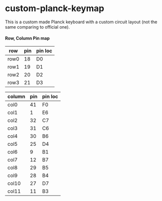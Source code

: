 # custom-planck-keymap

This is a custom made Planck keyboard with a custom circuit layout (not the same comparing to official one).


#### Row, Column Pin map

| row  | pin | pin loc |
| ---- | --- | ------- | 
| row0 |  18 | D0      |
| row1 |  19 | D1      |
| row2 |  20 | D2      |
| row3 |  21 | D3      |

| column | pin | pin loc |
| ------ | --- | ------- |
| col0   | 41  | F0      |      
| col1   | 1   | E6      |      
| col2   | 32  | C7      |      
| col3   | 31  | C6      |      
| col4   | 30  | B6      |      
| col5   | 25  | D4      |      
| col6   | 9   | B1      |      
| col7   | 12  | B7      |      
| col8   | 29  | B5      |      
| col9   | 28  | B4      |      
| col10  | 27  | D7      |      
| col11  | 11  | B3      |      



